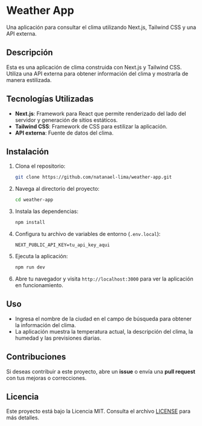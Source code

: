 # Weather App

Una aplicación para consultar el clima utilizando Next.js, Tailwind CSS y una API externa.

## Descripción

Esta es una aplicación de clima construida con Next.js y Tailwind CSS. Utiliza una API externa para obtener información del clima y mostrarla de manera estilizada.

## Tecnologías Utilizadas

- **Next.js**: Framework para React que permite renderizado del lado del servidor y generación de sitios estáticos.
- **Tailwind CSS**: Framework de CSS para estilizar la aplicación.
- **API externa**: Fuente de datos del clima.

## Instalación

1. Clona el repositorio:

    ```bash
    git clone https://github.com/natanael-lima/weather-app.git
    ```

2. Navega al directorio del proyecto:

    ```bash
    cd weather-app
    ```

3. Instala las dependencias:

    ```bash
    npm install
    ```

4. Configura tu archivo de variables de entorno (`.env.local`):

    ```plaintext
    NEXT_PUBLIC_API_KEY=tu_api_key_aqui
    ```

5. Ejecuta la aplicación:

    ```bash
    npm run dev
    ```

6. Abre tu navegador y visita `http://localhost:3000` para ver la aplicación en funcionamiento.

## Uso

- Ingresa el nombre de la ciudad en el campo de búsqueda para obtener la información del clima.
- La aplicación muestra la temperatura actual, la descripción del clima, la humedad y las previsiones diarias.

## Contribuciones

Si deseas contribuir a este proyecto, abre un **issue** o envía una **pull request** con tus mejoras o correcciones.

## Licencia

Este proyecto está bajo la Licencia MIT. Consulta el archivo [LICENSE](LICENSE) para más detalles.

